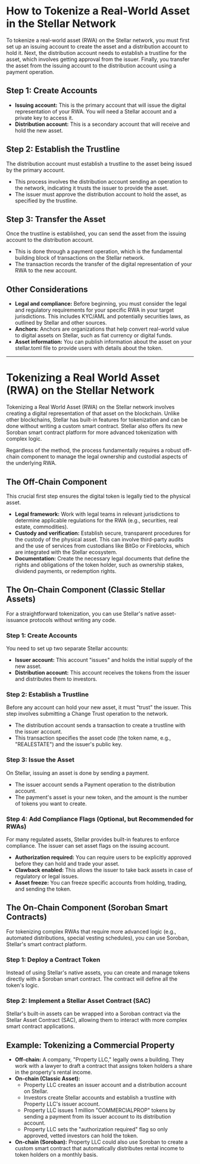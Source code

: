 # How to Tokenize a Real-World Asset in the Stellar Network

To tokenize a real-world asset (RWA) on the Stellar network, you must first set up an issuing account to create the asset and a distribution account to hold it. Next, the distribution account needs to establish a trustline for the asset, which involves getting approval from the issuer. Finally, you transfer the asset from the issuing account to the distribution account using a payment operation.

## Step 1: Create Accounts

*   **Issuing account:** This is the primary account that will issue the digital representation of your RWA. You will need a Stellar account and a private key to access it.
*   **Distribution account:** This is a secondary account that will receive and hold the new asset.

## Step 2: Establish the Trustline

The distribution account must establish a trustline to the asset being issued by the primary account.

*   This process involves the distribution account sending an operation to the network, indicating it trusts the issuer to provide the asset.
*   The issuer must approve the distribution account to hold the asset, as specified by the trustline.

## Step 3: Transfer the Asset

Once the trustline is established, you can send the asset from the issuing account to the distribution account.

*   This is done through a payment operation, which is the fundamental building block of transactions on the Stellar network.
*   The transaction records the transfer of the digital representation of your RWA to the new account.

## Other Considerations

*   **Legal and compliance:** Before beginning, you must consider the legal and regulatory requirements for your specific RWA in your target jurisdictions. This includes KYC/AML and potentially securities laws, as outlined by Stellar and other sources.
*   **Anchors:** Anchors are organizations that help convert real-world value to digital assets on Stellar, such as fiat currency or digital funds.
*   **Asset information:** You can publish information about the asset on your stellar.toml file to provide users with details about the token.

---

# Tokenizing a Real World Asset (RWA) on the Stellar Network

Tokenizing a Real World Asset (RWA) on the Stellar network involves creating a digital representation of that asset on the blockchain. Unlike other blockchains, Stellar has built-in features for tokenization and can be done without writing a custom smart contract. Stellar also offers its new Soroban smart contract platform for more advanced tokenization with complex logic.

Regardless of the method, the process fundamentally requires a robust off-chain component to manage the legal ownership and custodial aspects of the underlying RWA.

## The Off-Chain Component

This crucial first step ensures the digital token is legally tied to the physical asset.

*   **Legal framework:** Work with legal teams in relevant jurisdictions to determine applicable regulations for the RWA (e.g., securities, real estate, commodities).
*   **Custody and verification:** Establish secure, transparent procedures for the custody of the physical asset. This can involve third-party audits and the use of services from custodians like BitGo or Fireblocks, which are integrated with the Stellar ecosystem.
*   **Documentation:** Create the necessary legal documents that define the rights and obligations of the token holder, such as ownership stakes, dividend payments, or redemption rights.

## The On-Chain Component (Classic Stellar Assets)

For a straightforward tokenization, you can use Stellar's native asset-issuance protocols without writing any code.

### Step 1: Create Accounts

You need to set up two separate Stellar accounts:

*   **Issuer account:** This account "issues" and holds the initial supply of the new asset.
*   **Distribution account:** This account receives the tokens from the issuer and distributes them to investors.

### Step 2: Establish a Trustline

Before any account can hold your new asset, it must "trust" the issuer. This step involves submitting a Change Trust operation to the network.

*   The distribution account sends a transaction to create a trustline with the issuer account.
*   This transaction specifies the asset code (the token name, e.g., "REALESTATE") and the issuer's public key.

### Step 3: Issue the Asset

On Stellar, issuing an asset is done by sending a payment.

*   The issuer account sends a Payment operation to the distribution account.
*   The payment's asset is your new token, and the amount is the number of tokens you want to create.

### Step 4: Add Compliance Flags (Optional, but Recommended for RWAs)

For many regulated assets, Stellar provides built-in features to enforce compliance. The issuer can set asset flags on the issuing account.

*   **Authorization required:** You can require users to be explicitly approved before they can hold and trade your asset.
*   **Clawback enabled:** This allows the issuer to take back assets in case of regulatory or legal issues.
*   **Asset freeze:** You can freeze specific accounts from holding, trading, and sending the token.

## The On-Chain Component (Soroban Smart Contracts)

For tokenizing complex RWAs that require more advanced logic (e.g., automated distributions, special vesting schedules), you can use Soroban, Stellar's smart contract platform.

### Step 1: Deploy a Contract Token

Instead of using Stellar's native assets, you can create and manage tokens directly with a Soroban smart contract. The contract will define all the token's logic.

### Step 2: Implement a Stellar Asset Contract (SAC)

Stellar's built-in assets can be wrapped into a Soroban contract via the Stellar Asset Contract (SAC), allowing them to interact with more complex smart contract applications.

## Example: Tokenizing a Commercial Property

*   **Off-chain:** A company, "Property LLC," legally owns a building. They work with a lawyer to draft a contract that assigns token holders a share in the property's rental income.
*   **On-chain (Classic Asset):**
    *   Property LLC creates an issuer account and a distribution account on Stellar.
    *   Investors create Stellar accounts and establish a trustline with Property LLC's issuer account.
    *   Property LLC issues 1 million "COMMERCIALPROP" tokens by sending a payment from its issuer account to its distribution account.
    *   Property LLC sets the "authorization required" flag so only approved, vetted investors can hold the token.
*   **On-chain (Soroban):** Property LLC could also use Soroban to create a custom smart contract that automatically distributes rental income to token holders on a monthly basis.
